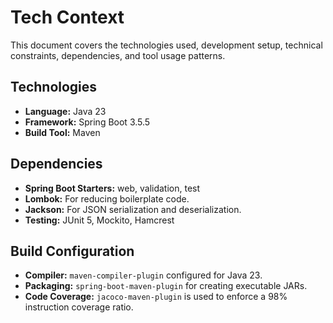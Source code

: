 # Tech Context

This document covers the technologies used, development setup, technical constraints, dependencies, and tool usage patterns.

## Technologies
- **Language:** Java 23
- **Framework:** Spring Boot 3.5.5
- **Build Tool:** Maven

## Dependencies
- **Spring Boot Starters:** web, validation, test
- **Lombok:** For reducing boilerplate code.
- **Jackson:** For JSON serialization and deserialization.
- **Testing:** JUnit 5, Mockito, Hamcrest

## Build Configuration
- **Compiler:** `maven-compiler-plugin` configured for Java 23.
- **Packaging:** `spring-boot-maven-plugin` for creating executable JARs.
- **Code Coverage:** `jacoco-maven-plugin` is used to enforce a 98% instruction coverage ratio.
